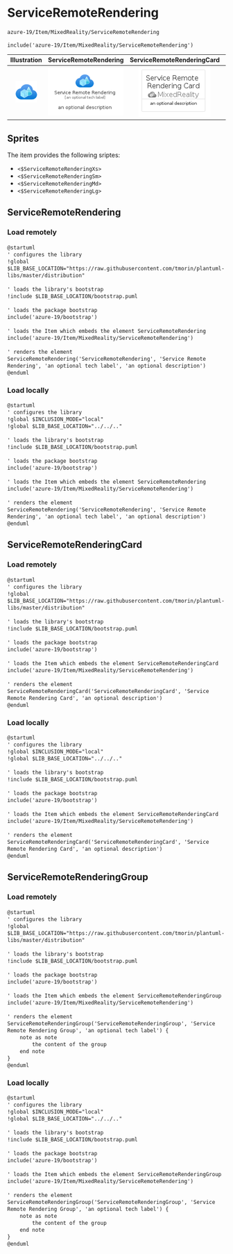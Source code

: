 # ServiceRemoteRendering


```text
azure-19/Item/MixedReality/ServiceRemoteRendering
```

```text
include('azure-19/Item/MixedReality/ServiceRemoteRendering')
```



| Illustration | ServiceRemoteRendering | ServiceRemoteRenderingCard | ServiceRemoteRenderingGroup |
| :---: | :---: | :---: | :---: |
| ![illustration for Illustration](../../../azure-19/Item/MixedReality/ServiceRemoteRendering.png) | ![illustration for ServiceRemoteRendering](../../../azure-19/Item/MixedReality/ServiceRemoteRendering.Local.png) | ![illustration for ServiceRemoteRenderingCard](../../../azure-19/Item/MixedReality/ServiceRemoteRenderingCard.Local.png) | ![illustration for ServiceRemoteRenderingGroup](../../../azure-19/Item/MixedReality/ServiceRemoteRenderingGroup.Local.png) |



## Sprites
The item provides the following sriptes:

- `<$ServiceRemoteRenderingXs>`
- `<$ServiceRemoteRenderingSm>`
- `<$ServiceRemoteRenderingMd>`
- `<$ServiceRemoteRenderingLg>`





## ServiceRemoteRendering

### Load remotely
```plantuml
@startuml
' configures the library
!global $LIB_BASE_LOCATION="https://raw.githubusercontent.com/tmorin/plantuml-libs/master/distribution"

' loads the library's bootstrap
!include $LIB_BASE_LOCATION/bootstrap.puml

' loads the package bootstrap
include('azure-19/bootstrap')

' loads the Item which embeds the element ServiceRemoteRendering
include('azure-19/Item/MixedReality/ServiceRemoteRendering')

' renders the element
ServiceRemoteRendering('ServiceRemoteRendering', 'Service Remote Rendering', 'an optional tech label', 'an optional description')
@enduml
```

### Load locally
```plantuml
@startuml
' configures the library
!global $INCLUSION_MODE="local"
!global $LIB_BASE_LOCATION="../../.."

' loads the library's bootstrap
!include $LIB_BASE_LOCATION/bootstrap.puml

' loads the package bootstrap
include('azure-19/bootstrap')

' loads the Item which embeds the element ServiceRemoteRendering
include('azure-19/Item/MixedReality/ServiceRemoteRendering')

' renders the element
ServiceRemoteRendering('ServiceRemoteRendering', 'Service Remote Rendering', 'an optional tech label', 'an optional description')
@enduml
```

## ServiceRemoteRenderingCard

### Load remotely
```plantuml
@startuml
' configures the library
!global $LIB_BASE_LOCATION="https://raw.githubusercontent.com/tmorin/plantuml-libs/master/distribution"

' loads the library's bootstrap
!include $LIB_BASE_LOCATION/bootstrap.puml

' loads the package bootstrap
include('azure-19/bootstrap')

' loads the Item which embeds the element ServiceRemoteRenderingCard
include('azure-19/Item/MixedReality/ServiceRemoteRendering')

' renders the element
ServiceRemoteRenderingCard('ServiceRemoteRenderingCard', 'Service Remote Rendering Card', 'an optional description')
@enduml
```

### Load locally
```plantuml
@startuml
' configures the library
!global $INCLUSION_MODE="local"
!global $LIB_BASE_LOCATION="../../.."

' loads the library's bootstrap
!include $LIB_BASE_LOCATION/bootstrap.puml

' loads the package bootstrap
include('azure-19/bootstrap')

' loads the Item which embeds the element ServiceRemoteRenderingCard
include('azure-19/Item/MixedReality/ServiceRemoteRendering')

' renders the element
ServiceRemoteRenderingCard('ServiceRemoteRenderingCard', 'Service Remote Rendering Card', 'an optional description')
@enduml
```

## ServiceRemoteRenderingGroup

### Load remotely
```plantuml
@startuml
' configures the library
!global $LIB_BASE_LOCATION="https://raw.githubusercontent.com/tmorin/plantuml-libs/master/distribution"

' loads the library's bootstrap
!include $LIB_BASE_LOCATION/bootstrap.puml

' loads the package bootstrap
include('azure-19/bootstrap')

' loads the Item which embeds the element ServiceRemoteRenderingGroup
include('azure-19/Item/MixedReality/ServiceRemoteRendering')

' renders the element
ServiceRemoteRenderingGroup('ServiceRemoteRenderingGroup', 'Service Remote Rendering Group', 'an optional tech label') {
    note as note
        the content of the group
    end note
}
@enduml
```

### Load locally
```plantuml
@startuml
' configures the library
!global $INCLUSION_MODE="local"
!global $LIB_BASE_LOCATION="../../.."

' loads the library's bootstrap
!include $LIB_BASE_LOCATION/bootstrap.puml

' loads the package bootstrap
include('azure-19/bootstrap')

' loads the Item which embeds the element ServiceRemoteRenderingGroup
include('azure-19/Item/MixedReality/ServiceRemoteRendering')

' renders the element
ServiceRemoteRenderingGroup('ServiceRemoteRenderingGroup', 'Service Remote Rendering Group', 'an optional tech label') {
    note as note
        the content of the group
    end note
}
@enduml
```

